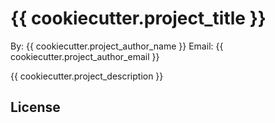 # {{ cookiecutter.project_title }}

By: {{ cookiecutter.project_author_name }}
Email: {{ cookiecutter.project_author_email }}

{{ cookiecutter.project_description }}

## License